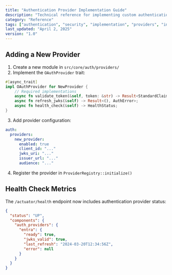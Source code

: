 ```yaml
---
title: "Authentication Provider Implementation Guide"
description: "Technical reference for implementing custom authentication providers in Navius applications"
category: "Reference"
tags: ["authentication", "security", "implementation", "providers", "integration"]
last_updated: "April 2, 2025"
version: "1.0"
---
```


## Adding a New Provider

1. Create a new module in `src/core/auth/providers/`
2. Implement the `OAuthProvider` trait:
```rust
#[async_trait]
impl OAuthProvider for NewProvider {
    // Required implementations
    async fn validate_token(&self, token: &str) -> Result<StandardClaims, AuthError>;
    async fn refresh_jwks(&self) -> Result<(), AuthError>;
    async fn health_check(&self) -> HealthStatus;
}
```

3. Add provider configuration:
```yaml
auth:
  providers:
    new_provider:
      enabled: true
      client_id: "..."
      jwks_uri: "..."
      issuer_url: "..."
      audience: "..."
```

4. Register the provider in `ProviderRegistry::initialize()`

## Health Check Metrics

The `/actuator/health` endpoint now includes authentication provider status:
```json
{
  "status": "UP",
  "components": {
    "auth_providers": {
      "entra": {
        "ready": true,
        "jwks_valid": true,
        "last_refresh": "2024-03-20T12:34:56Z",
        "error": null
      }
    }
  }
}
```
```
